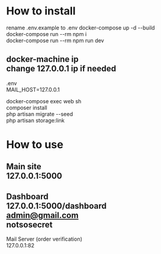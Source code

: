 # How to install

rename .env.example to .env
docker-compose up -d --build\
docker-compose run --rm npm i\
docker-compose run --rm npm run dev

docker-machine ip\
change 127.0.0.1 ip if needed
---
.env\
MAIL_HOST=127.0.0.1

docker-compose exec web sh\
composer install\
php artisan migrate --seed\
php artisan storage:link

# How to use

Main site \
127.0.0.1:5000
---
Dashboard \
127.0.0.1:5000/dashboard\
admin@gmail.com\
notsosecret
---
Mail Server (order verification)\
127.0.0.1:82
